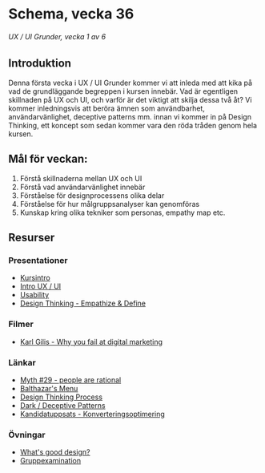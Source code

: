 # Schema, vecka 36
###### UX / UI Grunder, vecka 1 av 6

## Introduktion

Denna första vecka i UX / UI Grunder kommer vi att inleda med att kika på vad de grundläggande begreppen i kursen innebär. Vad är egentligen skillnaden på UX och UI, och varför är det viktigt att skilja dessa två åt? Vi kommer inledningsvis att beröra ämnen som användbarhet, användarvänlighet, deceptive patterns mm. innan vi kommer in på Design Thinking, ett koncept som sedan kommer vara den röda tråden genom hela kursen.  

## Mål för veckan:
1. Förstå skillnaderna mellan UX och UI
2. Förstå vad användarvänlighet innebär
3. Förståelse för designprocessens olika delar
4. Förståelse för hur målgruppsanalyser kan genomföras
5. Kunskap kring olika tekniker som personas, empathy map etc.

## Resurser

### Presentationer
* [Kursintro](https://docs.google.com/presentation/d/1yR0gF_wQ03Unxm7qIEIhL3yN-eeYEyRz/edit?usp=sharing&ouid=117251319654116712560&rtpof=true&sd=true)
* [Intro UX / UI](https://docs.google.com/presentation/d/1Ooyuz9l10qyDx1dp53bQCGWGxohqC4Uv/edit?usp=sharing&ouid=117251319654116712560&rtpof=true&sd=true)
* [Usability](https://docs.google.com/presentation/d/1EJlN5MLs7aieBguNitVSzZeH0agK1NRb/edit?usp=sharing&ouid=117251319654116712560&rtpof=true&sd=true)
* [Design Thinking - Empathize & Define](https://docs.google.com/presentation/d/13OArKxoMnn0qEjMgg313gP0M-gZyJG7R/edit?usp=sharing&ouid=117251319654116712560&rtpof=true&sd=true)

### Filmer
* [Karl Gilis - Why you fail at digital marketing](https://www.youtube.com/watch?v=5smmkVq3osE)

### Länkar
* [Myth #29 - people are rational](https://uxmyths.com/post/2607991907/myth-29-people-are-rational)
* [Balthazar's Menu](https://nymag.com/restaurants/features/62498/)
* [Design Thinking Process](https://www.interaction-design.org/literature/article/5-stages-in-the-design-thinking-process)
* [Dark / Deceptive Patterns](https://www.deceptive.design/)
* [Kandidatuppsats - Konverteringsoptimering](https://www.diva-portal.org/smash/record.jsf?dswid=-9376&pid=diva2%3A1763554&c=2&searchType=SIMPLE&language=sv&query=jesper+nyberg&af=%5B%22personName%3A%5C%22Nyberg%2C+Jesper%5C%22%22%5D&aq=%5B%5B%5D%5D&aq2=%5B%5B%5D%5D&aqe=%5B%5D&noOfRows=50&sortOrder=author_sort_asc&sortOrder2=title_sort_asc&onlyFullText=false&sf=all)

### Övningar
* [What's good design?](https://github.com/fu-ux-ui-fe24/exercise-whats-good-design/tree/main)
* [Gruppexamination](https://github.com/fu-ux-ui-fe24/exam-team-design-thinking-process/tree/main)




